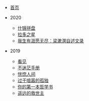 - [首页](/)

- 2020
  - [什锦拼盘](/2020/shijin-pinpan)
  - [拉多之星](/2020/la-duo-zhi-xing)
  - [我生有涯愿无尽：梁漱溟自述文录](/2020/wo-shengyouya-yuanwujin)

- 2019
  - [看见](/2019/kanjian)
  - [不迷茫手册](/2019/bumimang-shouce)
  - [恍惚人间](/2019/huanghu-renjian)
  - [过于喧嚣的孤独](/2019/too-loud-a-solitude)
  - [你的第一本哲学书](/2019/what-does-it-all-mean)
  - [遥远的救世主](/2019/yaoyuande-jiushizhu)